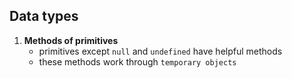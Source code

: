 ## Data types
1. **Methods of primitives**
    - primitives except `null` and `undefined` have helpful methods
    - these methods work through `temporary objects`
